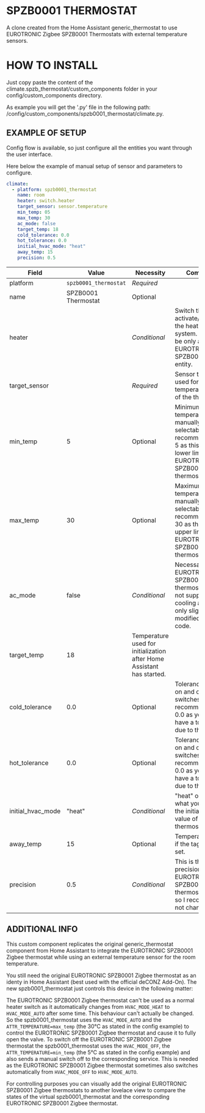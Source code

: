 # SPZB0001 THERMOSTAT
A clone created from the Home Assistant generic_thermostat to use EUROTRONIC Zigbee SPZB0001 Thermostats with external temperature sensors.

# HOW TO INSTALL
Just copy paste the content of the climate.spzb_thermostat/custom_components folder in your config/custom_components directory.

As example you will get the '.py' file in the following path: /config/custom_components/spzb0001_thermostat/climate.py.

## EXAMPLE OF SETUP
Config flow is available, so just configure all the entities you want through the user interface.

Here below the example of manual setup of sensor and parameters to configure.
```yaml
climate:
  - platform: spzb0001_thermostat
    name: room
    heater: switch.heater
    target_sensor: sensor.temperature
    min_temp: 05
    max_temp: 30
    ac_mode: false
    target_temp: 18    
    cold_tolerance: 0.0
    hot_tolerance: 0.0
    initial_hvac_mode: "heat"
    away_temp: 15
    precision: 0.5
```

Field | Value | Necessity | Comments
--- | --- | --- | ---
platform | `spzb0001_thermostat` | *Required* |
name| SPZB0001 Thermostat | Optional |
heater |  | *Conditional* | Switch that will activate/deactivate the heating system. This can be only a single EUROTRONIC SPZB0001 Zigbee entity.
target_sensor |  | *Required* | Sensor that is used for the actual temperature input of the thermostat.
min_temp | 5 | Optional | Minimum temperature manually selectable. I recommend to use 5 as this is the lower limit of the EUROTRONIC SPZB0001 Zigbee thermostat.
max_temp | 30 | Optional | Maximum temperature manually selectable. I recommend to use 30 as this is the upper limit of the EUROTRONIC SPZB0001 Zigbee thermostat.
ac_mode | false | *Conditional* | Necessary as the EUROTRONIC SPZB0001 Zigbee thermostat does not support cooling and this is only slightly modified custom code.
target_temp | 18 | Temperature used for initialization after Home Assistant has started.
cold_tolerance | 0.0 | Optional | Tolerance for turn on and off the switches mode. I recommend to use 0.0 as you already have a tolerance due to the sensor.
hot_tolerance | 0.0 | Optional | Tolerance for turn on and off the switches mode. I recommend to use 0.0 as you already have a tolerance due to the sensor.
initial_hvac_mode | "heat" | *Conditional* | "heat" or "off", what you prefer as the initial startup value of the thermostat.
away_temp | 15 | Optional | Temperature used if the tag away is set.
precision | 0.5 | *Conditional* | This is the precision of the EUROTRONIC SPZB0001 Zigbee thermostat itself so I recommend to not change it.

## ADDITIONAL INFO
This custom component replicates the original generic_thermostat component from Home Assistant to integrate the EUROTRONIC SPZB0001 Zigbee thermostat while using an external temperature sensor for the room temperature.

You still need the original EUROTRONIC SPZB0001 Zigbee thermostat as an identy in Home Assistant (best used with the official deCONZ Add-On). The new spzb0001_thermostat just controls this device in the following matter:

The EUROTRONIC SPZB0001 Zigbee thermostat can't be used as a normal heater switch as it automatically changes from `HVAC_MODE_HEAT` to `HVAC_MODE_AUTO` after some time. This behaviour can't actually be changed. So the spzb0001_thermostat uses the `HVAC_MODE_AUTO` and the `ATTR_TEMPERATURE=max_temp` (the 30°C as stated in the config example) to control the EUROTRONIC SPZB0001 Zigbee thermostat and cause it to fully open the valve.
To switch off the EUROTRONIC SPZB0001 Zigbee thermostat the spzb0001_thermostat uses the `HVAC_MODE_OFF`, the `ATTR_TEMPERATURE=min_temp` (the 5°C as stated in the config example) and also sends a manual switch off to the corresponding service. This is needed as the EUROTRONIC SPZB0001 Zigbee thermostat sometimes also switches automatically from `HVAC_MODE_OFF` to `HVAC_MODE_AUTO`.

For controlling purposes you can visually add the original EUROTRONIC SPZB0001 Zigbee thermostats to another lovelace view to compare the states of the virtual spzb0001_thermostat and the corresponding EUROTRONIC SPZB0001 Zigbee thermostat.
